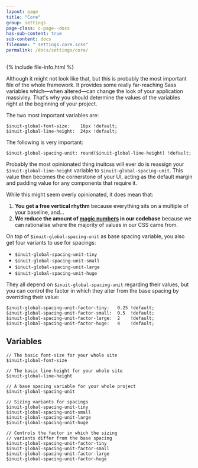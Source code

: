 ```yaml
---
layout: page
title: "Core"
group: settings
page-class: c-page--docs
has-sub-content: true
sub-content: docs
filename: "_settings.core.scss"
permalink: /docs/settings/core/
---
```


{% include file-info.html %}

Although it might not look like that, but this is probably the most important file of the whole framework. It provides some really far-reaching Sass variables which—when altered—can change the look of your application massivley. That's why you should determine the values of the variables right at the beginning of your project.

The two most important variables are:

    $inuit-global-font-size:    16px !default;
    $inuit-global-line-height:  24px !default;

The following is very important:

    $inuit-global-spacing-unit: round($inuit-global-line-height) !default;

Probably the most opinionated thing inuitcss will ever do is reassign your `$inuit-global-line-height` variable to `$inuit-global-spacing-unit`. This value then becomes the cornerstone of your UI, acting as the default margin and padding value for any components that require it.

While this might seem overly opinionated, it does mean that:

1. **You get a free vertical rhythm** because everything sits on a multiple of your baseline, and…
2. **We reduce the amount of [magic numbers](http://csswizardry.com/2012/11/code-smells-in-css/#magic-numbers) in our codebase** because we can rationalise where the majority of values in our CSS came from.

On top of `$inuit-global-spacing-unit` as base spacing variable, you also get four variants to use for spacings:

* `$inuit-global-spacing-unit-tiny`
* `$inuit-global-spacing-unit-small`
* `$inuit-global-spacing-unit-large`
* `$inuit-global-spacing-unit-huge`

They all depend on `$inuit-global-spacing-unit` regarding their values, but you can control the factor in which they alter from the base spacing by overriding their value:

    $inuit-global-spacing-unit-factor-tiny:   0.25 !default;
    $inuit-global-spacing-unit-factor-small:  0.5  !default;
    $inuit-global-spacing-unit-factor-large:  2    !default;
    $inuit-global-spacing-unit-factor-huge:   4    !default;

## Variables

    // The basic font-size for your whole site
    $inuit-global-font-size

    // The basic line-height for your whole site
    $inuit-global-line-height

    // A base spacing variable for your whole project
    $inuit-global-spacing-unit

    // Sizing variants for spacings
    $inuit-global-spacing-unit-tiny
    $inuit-global-spacing-unit-small
    $inuit-global-spacing-unit-large
    $inuit-global-spacing-unit-huge

    // Controls the factor in which the sizing
    // variants differ from the base spacing
    $inuit-global-spacing-unit-factor-tiny
    $inuit-global-spacing-unit-factor-small
    $inuit-global-spacing-unit-factor-large
    $inuit-global-spacing-unit-factor-huge

